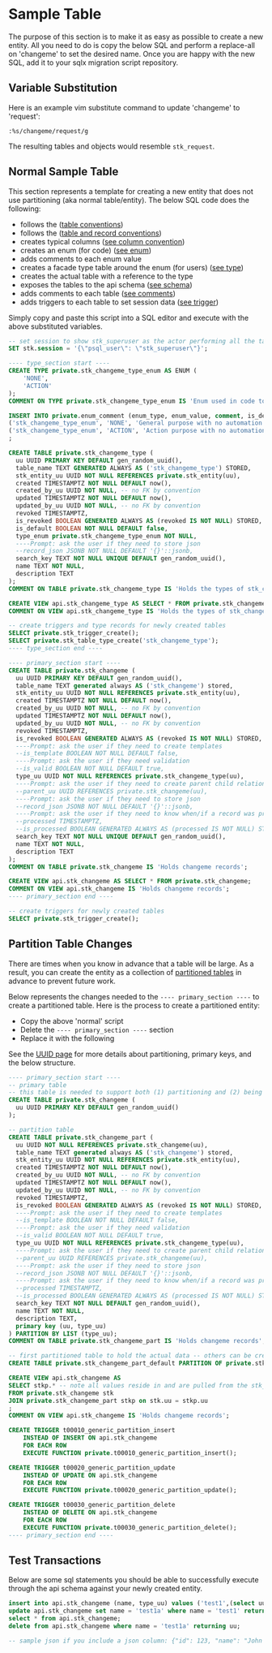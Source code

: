 # Sample Table

The purpose of this section is to make it as easy as possible to create a new entity. All you need to do is copy the below SQL and perform a replace-all on 'changeme' to set the desired name. Once you are happy with the new SQL, add it to your sqlx migration script repository.

## Variable Substitution

Here is an example vim substitute command to update 'changeme' to 'request':

```vim
:%s/changeme/request/g
```

The resulting tables and objects would resemble `stk_request`.

## Normal Sample Table

This section represents a template for creating a new entity that does not use partitioning (aka normal table/entity). The below SQL code does the following:

- follows the ([table conventions](./table-convention.md))
- follows the ([table and record conventions](./table-record-convention.md))
- creates typical columns ([see column convention](./column-convention.md))
- creates an enum (for code) ([see enum](./enum-type-convention.md#enum-convention))
- adds comments to each enum value
- creates a facade type table around the enum (for users) ([see type](./enum-type-convention.md#type-convention))
- creates the actual table with a reference to the type
- exposes the tables to the api schema ([see schema](./schema.md))
- adds comments to each table ([see comments](./comment.md))
- adds triggers to each table to set session data ([see trigger](./trigger-convention.md))

Simply copy and paste this script into a SQL editor and execute with the above substituted variables.

```sql
-- set session to show stk_superuser as the actor performing all the tasks
SET stk.session = '{\"psql_user\": \"stk_superuser\"}';

---- type_section start ----
CREATE TYPE private.stk_changeme_type_enum AS ENUM (
    'NONE',
    'ACTION'
);
COMMENT ON TYPE private.stk_changeme_type_enum IS 'Enum used in code to automate and validate changeme types.';

INSERT INTO private.enum_comment (enum_type, enum_value, comment, is_default) VALUES
('stk_changeme_type_enum', 'NONE', 'General purpose with no automation or validation', true),
('stk_changeme_type_enum', 'ACTION', 'Action purpose with no automation or validation', false)
;

CREATE TABLE private.stk_changeme_type (
  uu UUID PRIMARY KEY DEFAULT gen_random_uuid(),
  table_name TEXT GENERATED ALWAYS AS ('stk_changeme_type') STORED,
  stk_entity_uu UUID NOT NULL REFERENCES private.stk_entity(uu),
  created TIMESTAMPTZ NOT NULL DEFAULT now(),
  created_by_uu UUID NOT NULL, -- no FK by convention
  updated TIMESTAMPTZ NOT NULL DEFAULT now(),
  updated_by_uu UUID NOT NULL, -- no FK by convention
  revoked TIMESTAMPTZ,
  is_revoked BOOLEAN GENERATED ALWAYS AS (revoked IS NOT NULL) STORED,
  is_default BOOLEAN NOT NULL DEFAULT false,
  type_enum private.stk_changeme_type_enum NOT NULL,
  ----Prompt: ask the user if they need to store json
  --record_json JSONB NOT NULL DEFAULT '{}'::jsonb,
  search_key TEXT NOT NULL UNIQUE DEFAULT gen_random_uuid(),
  name TEXT NOT NULL,
  description TEXT
);
COMMENT ON TABLE private.stk_changeme_type IS 'Holds the types of stk_changeme records. To see a list of all stk_changeme_type_enum enums and their comments, select from api.enum_value where enum_name is stk_changeme_type_enum.';

CREATE VIEW api.stk_changeme_type AS SELECT * FROM private.stk_changeme_type;
COMMENT ON VIEW api.stk_changeme_type IS 'Holds the types of stk_changeme records.';

-- create triggers and type records for newly created tables
SELECT private.stk_trigger_create();
SELECT private.stk_table_type_create('stk_changeme_type');
---- type_section end ----

---- primary_section start ----
CREATE TABLE private.stk_changeme (
  uu UUID PRIMARY KEY DEFAULT gen_random_uuid(),
  table_name TEXT generated always AS ('stk_changeme') stored,
  stk_entity_uu UUID NOT NULL REFERENCES private.stk_entity(uu),
  created TIMESTAMPTZ NOT NULL DEFAULT now(),
  created_by_uu UUID NOT NULL, -- no FK by convention
  updated TIMESTAMPTZ NOT NULL DEFAULT now(),
  updated_by_uu UUID NOT NULL, -- no FK by convention
  revoked TIMESTAMPTZ,
  is_revoked BOOLEAN GENERATED ALWAYS AS (revoked IS NOT NULL) STORED,
  ----Prompt: ask the user if they need to create templates
  --is_template BOOLEAN NOT NULL DEFAULT false,
  ----Prompt: ask the user if they need validation
  --is_valid BOOLEAN NOT NULL DEFAULT true,
  type_uu UUID NOT NULL REFERENCES private.stk_changeme_type(uu),
  ----Prompt: ask the user if they need to create parent child relationships inside the table
  --parent_uu UUID REFERENCES private.stk_changeme(uu),
  ----Prompt: ask the user if they need to store json
  --record_json JSONB NOT NULL DEFAULT '{}'::jsonb,
  ----Prompt: ask the user if they need to know when/if a record was processed
  --processed TIMESTAMPTZ,
  --is_processed BOOLEAN GENERATED ALWAYS AS (processed IS NOT NULL) STORED,
  search_key TEXT NOT NULL UNIQUE DEFAULT gen_random_uuid(),
  name TEXT NOT NULL,
  description TEXT
);
COMMENT ON TABLE private.stk_changeme IS 'Holds changeme records';

CREATE VIEW api.stk_changeme AS SELECT * FROM private.stk_changeme;
COMMENT ON VIEW api.stk_changeme IS 'Holds changeme records';
---- primary_section end ----

-- create triggers for newly created tables
SELECT private.stk_trigger_create();
```

## Partition Table Changes

There are times when you know in advance that a table will be large. As a result, you can create the entity as a collection of [partitioned tables](./partition-convention.md) in advance to prevent future work.

Below represents the changes needed to the `---- primary_section ----` to create a partitioned table. Here is the process to create a partitioned entity:

- Copy the above 'normal' script
- Delete the `---- primary_section ----` section
- Replace it with the following

See the [UUID page](./uuid.md#partition) for more details about partitioning, primary keys, and the below structure.

```sql
---- primary_section start ----
-- primary table
-- this table is needed to support both (1) partitioning and (2) being able to maintain a single primary key and single foreign key references
CREATE TABLE private.stk_changeme (
  uu UUID PRIMARY KEY DEFAULT gen_random_uuid()
);

-- partition table
CREATE TABLE private.stk_changeme_part (
  uu UUID NOT NULL REFERENCES private.stk_changeme(uu),
  table_name TEXT generated always AS ('stk_changeme') stored,
  stk_entity_uu UUID NOT NULL REFERENCES private.stk_entity(uu),
  created TIMESTAMPTZ NOT NULL DEFAULT now(),
  created_by_uu UUID NOT NULL, -- no FK by convention
  updated TIMESTAMPTZ NOT NULL DEFAULT now(),
  updated_by_uu UUID NOT NULL, -- no FK by convention
  revoked TIMESTAMPTZ,
  is_revoked BOOLEAN GENERATED ALWAYS AS (revoked IS NOT NULL) STORED,
  ----Prompt: ask the user if they need to create templates
  --is_template BOOLEAN NOT NULL DEFAULT false,
  ----Prompt: ask the user if they need validation
  --is_valid BOOLEAN NOT NULL DEFAULT true,
  type_uu UUID NOT NULL REFERENCES private.stk_changeme_type(uu),
  ----Prompt: ask the user if they need to create parent child relationships inside the table
  --parent_uu UUID REFERENCES private.stk_changeme(uu),
  ----Prompt: ask the user if they need to store json
  --record_json JSONB NOT NULL DEFAULT '{}'::jsonb,
  ----Prompt: ask the user if they need to know when/if a record was processed
  --processed TIMESTAMPTZ,
  --is_processed BOOLEAN GENERATED ALWAYS AS (processed IS NOT NULL) STORED,
  search_key TEXT NOT NULL DEFAULT gen_random_uuid(),
  name TEXT NOT NULL,
  description TEXT,
  primary key (uu, type_uu)
) PARTITION BY LIST (type_uu);
COMMENT ON TABLE private.stk_changeme_part IS 'Holds changeme records';

-- first partitioned table to hold the actual data -- others can be created later
CREATE TABLE private.stk_changeme_part_default PARTITION OF private.stk_changeme_part DEFAULT;

CREATE VIEW api.stk_changeme AS
SELECT stkp.* -- note all values reside in and are pulled from the stk_changeme_part table (not the primary stk_changeme table)
FROM private.stk_changeme stk
JOIN private.stk_changeme_part stkp on stk.uu = stkp.uu
;
COMMENT ON VIEW api.stk_changeme IS 'Holds changeme records';

CREATE TRIGGER t00010_generic_partition_insert
    INSTEAD OF INSERT ON api.stk_changeme
    FOR EACH ROW
    EXECUTE FUNCTION private.t00010_generic_partition_insert();

CREATE TRIGGER t00020_generic_partition_update
    INSTEAD OF UPDATE ON api.stk_changeme
    FOR EACH ROW
    EXECUTE FUNCTION private.t00020_generic_partition_update();

CREATE TRIGGER t00030_generic_partition_delete
    INSTEAD OF DELETE ON api.stk_changeme
    FOR EACH ROW
    EXECUTE FUNCTION private.t00030_generic_partition_delete();
---- primary_section end ----
```

## Test Transactions

Below are some sql statements you should be able to successfully execute through the api schema against your newly created entity.

```sql
insert into api.stk_changeme (name, type_uu) values ('test1',(select uu from api.stk_changeme_type limit 1)) returning uu;
update api.stk_changeme set name = 'test1a' where name = 'test1' returning name;
select * from api.stk_changeme;
delete from api.stk_changeme where name = 'test1a' returning uu;

-- sample json if you include a json column: {"id": 123, "name": "John Doe", "email": "john@example.com", "active": true, "metadata": {"age": 30, "city": "New York"}}
```
